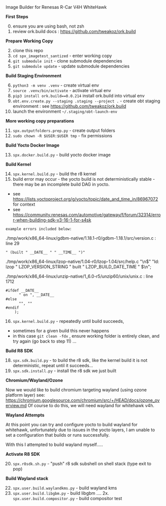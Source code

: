 Image Builder for Renesas R-Car V4H WhiteHawk 

**First Steps**

0. ensure you are using bash, not zsh
1. review ork.build docs : https://github.com/tweakoz/ork.build

**Prepare Working Copy**

2. clone this repo
3. ```cd spx_imagetest_santized``` - enter working copy
4. ```git submodule init``` - clone submodule dependencies
5. ```git submodule update``` - update submodule dependencies

**Build Staging Environment**

6. ```python3 -m venv .venv``` - create virtual env 
7. ```source .venv/bin/activate``` - activate virtual env 
8. ```pip3 install ork.build==0.0.214``` install ork.build into virtual env
9. ```obt.env.create.py --staging .staging --project .``` - create obt staging environment : see https://github.com/tweakoz/ork.build
10. launch the environment ```~/.staging/obt-launch-env```

**More working copy preparations**

11. ```spx.outputfolders.prep.py``` - create output folders
12. ```sudo chown -R $USER:$USER tmp``` - fix permissions

**Build Yocto Docker Image**

13. ```spx.docker.build.py``` - build yocto docker image

**Build Kernel**

14. ```spx.kernel.build.py``` - build the r8 kernel
15. build error may occur - the yocto build is not deterministically stable - there may be an incomplete build DAG in yocto.
   - see https://lists.yoctoproject.org/g/yocto/topic/date_and_time_in/86967072 for context
   - see https://community.renesas.com/automotive/gateway/f/forum/32314/error-when-building-sdk-v3-16-1-for-s4sk

    example errors included below:
   
   ./tmp/work/x86_64-linux/gdbm-native/1.18.1-r0/gdbm-1.18.1/src/version.c : line 29 

```
" (built " __DATE__ " " __TIME__ ")"
```

./tmp/work/x86_64-linux/lzop-native/1.04-r0/lzop-1.04/src/help.c
"\n$" "Id: lzop " LZOP_VERSION_STRING " built " LZOP_BUILD_DATE_TIME " $\n";

./tmp/work/x86_64-linux/unzip-native/1_6.0-r5/unzip60/unix/unix.c : line 1712

```
#ifdef __DATE__
      " on ", __DATE__
#else
      "", ""
#endif
    );
``` 

16. ```spx.kernel.build.py``` - repeatedly until build succeeds,
                              
- sometimes for a given build this never happens
- in this case ```git clean -fdx``` , ensure working folder is entirely clean, and try again (go back to step 11) ...

**Build R8 SDK**

18. ```spx.sdk.build.py``` - to build the r8 sdk, like the kernel build it is not deterministic, repeat until it succeeds...
19. ```spx.sdk.install.py``` - install the r8 sdk we just built

**Chromium/Wayland/Ozone**

Now we would like to build chromium targeting wayland (using ozone platform layer)
see: https://chromium.googlesource.com/chromium/src/+/HEAD/docs/ozone_overview.md
Of course to do this, we will need wayland for whitehawk v4h.

**Wayland Attempts**

At this point you can try and configure yocto to build wayland for whitehawk, 
 unfortunately due to issues in the yocto layers, I am unable to set a configuration 
 that builds or runs successfully. 

With this I attempted to build wayland myself.....
   
**Activate R8 SDK**

20. ```spx.r8sdk.sh.py``` - "push" r8 sdk subshell on shell stack (type exit to pop)

**Build Wayland stack**

22. ```spx.user.build.waylandkms.py``` - build wayland kms
23. ```spx.user.build.libgbm.py``` - build libgbm 
....
2x. ```spx.user.build.compositor.py``` - build compositor test
